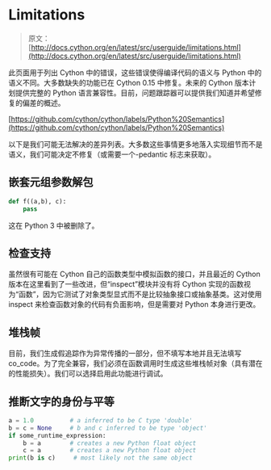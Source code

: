 # Limitations

> 原文： [http://docs.cython.org/en/latest/src/userguide/limitations.html](http://docs.cython.org/en/latest/src/userguide/limitations.html)

此页面用于列出 Cython 中的错误，这些错误使得编译代码的语义与 Python 中的语义不同。大多数缺失的功能已在 Cython 0.15 中修复。未来的 Cython 版本计划提供完整的 Python 语言兼容性。目前，问题跟踪器可以提供我们知道并希望修复的偏差的概述。

[https://github.com/cython/cython/labels/Python%20Semantics](https://github.com/cython/cython/labels/Python%20Semantics)

以下是我们可能无法解决的差异列表。大多数这些事情更多地落入实现细节而不是语义，我们可能决定不修复（或需要一个-pedantic 标志来获取）。

## 嵌套元组参数解包

```py
def f((a,b), c):
    pass

```

这在 Python 3 中被删除了。

## 检查支持

虽然很有可能在 Cython 自己的函数类型中模拟函数的接口，并且最近的 Cython 版本在这里看到了一些改进，但“inspect”模块并没有将 Cython 实现的函数视为“函数”，因为它测试了对象类型显式而不是比较抽象接口或抽象基类。这对使用 inspect 来检查函数对象的代码有负面影响，但是需要对 Python 本身进行更改。

## 堆栈帧

目前，我们生成假追踪作为异常传播的一部分，但不填写本地并且无法填写 co_code。为了完全兼容，我们必须在函数调用时生成这些堆栈帧对象（具有潜在的性能损失）。我们可以选择启用此功能进行调试。

## 推断文字的身份与平等

```py
a = 1.0          # a inferred to be C type 'double'
b = c = None     # b and c inferred to be type 'object'
if some_runtime_expression:
    b = a        # creates a new Python float object
    c = a        # creates a new Python float object
print(b is c)     # most likely not the same object

```